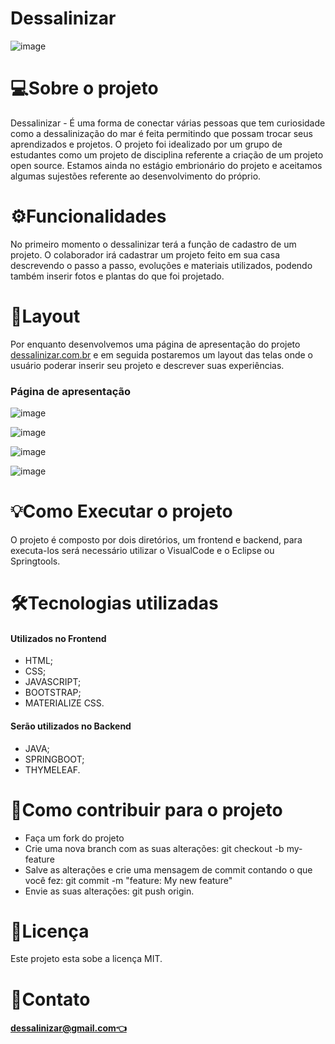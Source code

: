 <h1>Dessalinizar</h1>

![image](https://user-images.githubusercontent.com/85455346/121095158-2c8fb680-c7c6-11eb-81d8-8d8b71ebf3ac.png)

<h1>💻Sobre o projeto</h1>
<p>Dessalinizar - É uma forma de conectar várias pessoas que tem curiosidade como a dessalinização do mar é feita permitindo que possam trocar seus aprendizados e projetos.
O projeto foi idealizado por um grupo de estudantes como um projeto de disciplina referente a criação de um projeto open source. Estamos ainda no estágio embrionário do projeto e aceitamos algumas sujestões referente ao desenvolvimento do próprio.</p>

<h1>⚙️Funcionalidades</h1>
<p>No primeiro momento o dessalinizar terá a função de cadastro de um projeto. O colaborador irá cadastrar um projeto feito em sua casa descrevendo o passo a passo, evoluções e materiais utilizados, podendo também inserir fotos e plantas do que foi projetado.</p>

<h1>🎨Layout</h1>
<p>Por enquanto desenvolvemos uma página de apresentação do projeto  <a href="https://mmy8z.csb.app/" target="_blank">dessalinizar.com.br</a> e em seguida postaremos um layout das telas onde o usuário poderar inserir seu projeto e descrever suas experiências.</p>

<h3>Página de apresentação</h3>

![image](https://user-images.githubusercontent.com/85455346/121090478-09153d80-c7bf-11eb-8e78-889db9c7e1fd.png)

![image](https://user-images.githubusercontent.com/85455346/121074261-fcd2b580-c7a9-11eb-841d-320870b3249c.png)

![image](https://user-images.githubusercontent.com/85455346/121074340-1a078400-c7aa-11eb-9345-a3ba0d2c096a.png)

![image](https://user-images.githubusercontent.com/85455346/121074419-35728f00-c7aa-11eb-8486-d3f494204ecb.png)


<h1>💡Como Executar o projeto</h1>
O projeto é composto por dois diretórios, um frontend e backend, para executa-los será necessário utilizar o VisualCode e o Eclipse ou Springtools.

<h1>🛠Tecnologias utilizadas</h1>  
<h4>Utilizados no Frontend</h4>
<ul>
<li>HTML;</li>
<li>CSS;</li>
<li>JAVASCRIPT;</li>
<li>BOOTSTRAP;</li>
<li>MATERIALIZE CSS.</li>
</ul>

<h4>Serão utilizados no Backend</h4>
<ul>
<li>JAVA;</li>
<li>SPRINGBOOT;</li>
<li>THYMELEAF.</li>
</ul>


<h1>💪Como contribuir para o projeto</h1>
<ul>
<li>Faça um fork do projeto</li>
<li>Crie uma nova branch com as suas alterações: git checkout -b my-feature</li>
<li>Salve as alterações e crie uma mensagem de commit contando o que você fez: git commit -m "feature: My new feature"</li>
<li>Envie as suas alterações: git push origin.</li>
</ul>

<h1>📝Licença</h1>
<p>Este projeto esta sobe a licença MIT.</p>

<h1>💬Contato</h1>
 <h4><a href="mailto:dessalinizar@gmail.com">dessalinizar@gmail.com👈</a></h4>
<!--
**Dessalinizar/dessalinizar** is a ✨ _special_ ✨ repository because its `README.md` (this file) appears on your GitHub profile.

Here are some ideas to get you started:

- 🔭 I’m currently working on ...
- 🌱 I’m currently learning ...
- 👯 I’m looking to collaborate on ...
- 🤔 I’m looking for help with ...
- 💬 Ask me about ...
- 📫 How to reach me: ...
- 😄 Pronouns: ...
- ⚡ Como contribuir para o projeto

